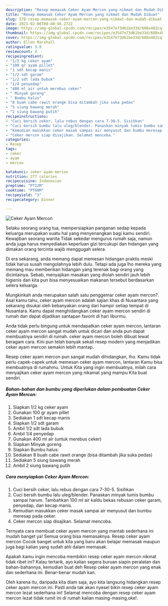 ```yaml
---
description: "Resep memasak Ceker Ayam Mercon yang nikmat dan Mudah Dibuat"
title: "Resep memasak Ceker Ayam Mercon yang nikmat dan Mudah Dibuat"
slug: 578-resep-memasak-ceker-ayam-mercon-yang-nikmat-dan-mudah-dibuat
date: 2021-02-06T08:40:56.272Z
image: https://img-global.cpcdn.com/recipes/e3547e73d61be33d/680x482cq70/ceker-ayam-mercon-foto-resep-utama.jpg
thumbnail: https://img-global.cpcdn.com/recipes/e3547e73d61be33d/680x482cq70/ceker-ayam-mercon-foto-resep-utama.jpg
cover: https://img-global.cpcdn.com/recipes/e3547e73d61be33d/680x482cq70/ceker-ayam-mercon-foto-resep-utama.jpg
author: Ellen Marshall
ratingvalue: 3.8
reviewcount: 4
recipeingredient:
- "1/2 kg ceker ayam"
- "100 gr ayam pillet"
- "1 sdt kecap manis"
- "1/2 sdt garam"
- "1/2 sdt lada bubuk"
- "1/4 penyedap"
- "400 ml air untuk merebus ceker"
- " Minyak goreng"
- " Bumbu halus"
- "8 buah cabe rawit orange bisa ditambah jika suka pedas"
- "5 siung bawang merah"
- "2 siung bawang putih"
recipeinstructions:
- "Cuci bersih ceker, lalu rebus dengan cara 7-30-5. Sisihkan"
- "Cuci bersih bumbu lalu uleg/blender. Panaskan minyak tumis bumbu sampai harum. Tambahkan 100 ml air kaldu bekas rebusan ceker garam, penyedap, dan kecap manis."
- "Kemudian masukkan ceker masak sampai air menyusut dan bumbu meresap pada ceker."
- "Ceker mercon siap disajikan. Selamat mencoba."
categories:
- Resep
tags:
- ceker
- ayam
- mercon

katakunci: ceker ayam mercon 
nutrition: 277 calories
recipecuisine: Indonesian
preptime: "PT12M"
cooktime: "PT60M"
recipeyield: "3"
recipecategory: Dinner

---
```



![Ceker Ayam Mercon](https://img-global.cpcdn.com/recipes/e3547e73d61be33d/680x482cq70/ceker-ayam-mercon-foto-resep-utama.jpg)

Selaku seorang orang tua, mempersiapkan panganan sedap kepada keluarga merupakan suatu hal yang menyenangkan bagi kamu sendiri. Kewajiban seorang  wanita Tidak sekedar mengurus rumah saja, namun anda juga harus menyediakan keperluan gizi tercukupi dan hidangan yang dimakan orang tercinta wajib menggugah selera.

Di era  sekarang, anda memang dapat memesan hidangan praktis meski tidak harus susah mengolahnya lebih dulu. Tetapi ada juga lho mereka yang memang mau memberikan hidangan yang terenak bagi orang yang dicintainya. Sebab, menyajikan masakan yang diolah sendiri jauh lebih higienis dan kita pun bisa menyesuaikan makanan tersebut berdasarkan selera keluarga. 



Mungkinkah anda merupakan salah satu penggemar ceker ayam mercon?. Asal kamu tahu, ceker ayam mercon adalah sajian khas di Nusantara yang sekarang disukai oleh kebanyakan orang dari hampir setiap tempat di Nusantara. Kamu dapat menghidangkan ceker ayam mercon sendiri di rumah dan dapat dijadikan santapan favorit di hari liburmu.

Anda tidak perlu bingung untuk mendapatkan ceker ayam mercon, lantaran ceker ayam mercon sangat mudah untuk dicari dan anda pun dapat membuatnya sendiri di rumah. ceker ayam mercon boleh dibuat lewat beragam cara. Kini pun telah banyak sekali resep modern yang menjadikan ceker ayam mercon semakin lebih mantap.

Resep ceker ayam mercon pun sangat mudah dihidangkan, lho. Kamu tidak perlu capek-capek untuk memesan ceker ayam mercon, lantaran Kamu bisa membuatnya di rumahmu. Untuk Kita yang ingin membuatnya, inilah cara menyajikan ceker ayam mercon yang nikamat yang mampu Kita buat sendiri.

<!--inarticleads1-->

##### Bahan-bahan dan bumbu yang diperlukan dalam pembuatan Ceker Ayam Mercon:

1. Siapkan 1/2 kg ceker ayam
1. Gunakan 100 gr ayam pillet
1. Sediakan 1 sdt kecap manis
1. Siapkan 1/2 sdt garam
1. Ambil 1/2 sdt lada bubuk
1. Ambil 1/4 penyedap
1. Gunakan 400 ml air (untuk merebus ceker)
1. Siapkan  Minyak goreng
1. Siapkan  Bumbu halus:
1. Sediakan 8 buah cabe rawit orange (bisa ditambah jika suka pedas)
1. Sediakan 5 siung bawang merah
1. Ambil 2 siung bawang putih




<!--inarticleads2-->

##### Cara menyiapkan Ceker Ayam Mercon:

1. Cuci bersih ceker, lalu rebus dengan cara 7-30-5. Sisihkan
1. Cuci bersih bumbu lalu uleg/blender. Panaskan minyak tumis bumbu sampai harum. Tambahkan 100 ml air kaldu bekas rebusan ceker garam, penyedap, dan kecap manis.
1. Kemudian masukkan ceker masak sampai air menyusut dan bumbu meresap pada ceker.
1. Ceker mercon siap disajikan. Selamat mencoba.




Ternyata cara membuat ceker ayam mercon yang mantab sederhana ini mudah banget ya! Semua orang bisa memasaknya. Resep ceker ayam mercon Cocok banget untuk kita yang baru akan belajar memasak maupun juga bagi kalian yang sudah ahli dalam memasak.

Apakah kamu ingin mencoba membikin resep ceker ayam mercon nikmat tidak ribet ini? Kalau tertarik, ayo kalian segera buruan siapin peralatan dan bahan-bahannya, kemudian buat deh Resep ceker ayam mercon yang enak dan sederhana ini. Benar-benar mudah kan. 

Oleh karena itu, daripada kita diam saja, ayo kita langsung hidangkan resep ceker ayam mercon ini. Pasti anda tak akan nyesel bikin resep ceker ayam mercon lezat sederhana ini! Selamat mencoba dengan resep ceker ayam mercon lezat tidak rumit ini di rumah kalian masing-masing,oke!.

